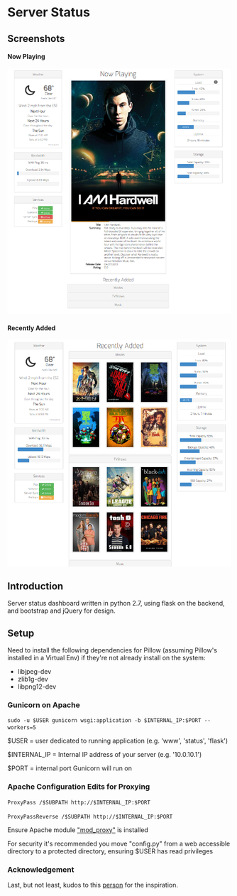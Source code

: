 # Server Status #

## Screenshots ##

#### Now Playing ####
![nowplaying](serverstatus/docs/now_playing_screenshot.png)


#### Recently Added ####
![nowplaying](serverstatus/docs/recently_added_screenshot.png)


## Introduction ##
Server status dashboard written in python 2.7, using flask on the backend, and bootstrap and jQuery for design.


## Setup ##
Need to install the following dependencies for Pillow (assuming Pillow's installed in a Virtual Env) 
if they're not already install on the system:

* libjpeg-dev
* zlib1g-dev
* libpng12-dev


### Gunicorn on Apache ### 

    sudo -u $USER gunicorn wsgi:application -b $INTERNAL_IP:$PORT --workers=5

$USER = user dedicated to running application (e.g. 'www', 'status', 'flask')

$INTERNAL_IP = Internal IP address of your server (e.g. '10.0.10.1')

$PORT = internal port Gunicorn will run on


### Apache Configuration Edits for Proxying ###

    ProxyPass /$SUBPATH http://$INTERNAL_IP:$PORT

    ProxyPassReverse /$SUBPATH http://$INTERNAL_IP:$PORT

Ensure Apache module ["mod_proxy"](http://httpd.apache.org/docs/2.2/mod/mod_proxy.html) is installed 

For security it's recommended you move "config.py" from a web accessible directory 
to a protected directory, ensuring $USER has read privileges



### Acknowledgement ###
Last, but not least, kudos to this [person](http://d4rk.co/) for the inspiration.